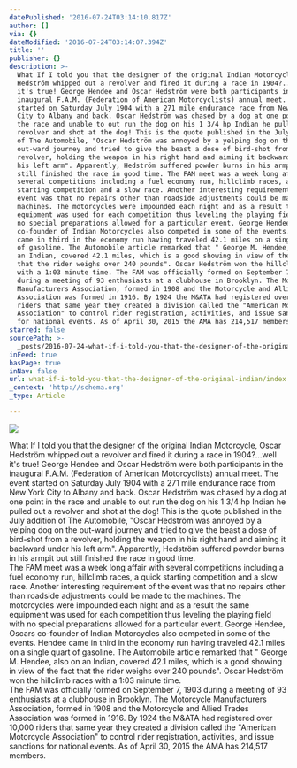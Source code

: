 ```yaml
---
datePublished: '2016-07-24T03:14:10.817Z'
author: []
via: {}
dateModified: '2016-07-24T03:14:07.394Z'
title: ''
publisher: {}
description: >-
  What If I told you that the designer of the original Indian Motorcycle, Oscar
  Hedström whipped out a revolver and fired it during a race in 1904?...well
  it's true! George Hendee and Oscar Hedström were both participants in the
  inaugural F.A.M. (Federation of American Motorcyclists) annual meet. The event
  started on Saturday July 1904 with a 271 mile endurance race from New York
  City to Albany and back. Oscar Hedström was chased by a dog at one point in
  the race and unable to out run the dog on his 1 3/4 hp Indian he pulled out a
  revolver and shot at the dog! This is the quote published in the July addition
  of The Automobile, "Oscar Hedström was annoyed by a yelping dog on the
  out-ward journey and tried to give the beast a dose of bird-shot from a
  revolver, holding the weapon in his right hand and aiming it backward under
  his left arm". Apparently, Hedström suffered powder burns in his armpit but
  still finished the race in good time. The FAM meet was a week long affair with
  several competitions including a fuel economy run, hillclimb races, a quick
  starting competition and a slow race. Another interesting requirement of the
  event was that no repairs other than roadside adjustments could be made to the
  machines. The motorcycles were impounded each night and as a result the same
  equipment was used for each competition thus leveling the playing field with
  no special preparations allowed for a particular event. George Hendee, Oscars
  co-founder of Indian Motorcycles also competed in some of the events. Hendee
  came in third in the economy run having traveled 42.1 miles on a single quart
  of gasoline. The Automobile article remarked that " George M. Hendee, also on
  an Indian, covered 42.1 miles, which is a good showing in view of the fact
  that the rider weighs over 240 pounds". Oscar Hedström won the hillclimb races
  with a 1:03 minute time. The FAM was officially formed on September 7, 1903
  during a meeting of 93 enthusiasts at a clubhouse in Brooklyn. The Motorcycle
  Manufacturers Association, formed in 1908 and the Motorcycle and Allied Trades
  Association was formed in 1916. By 1924 the M&ATA had registered over 10,000
  riders that same year they created a division called the "American Motorcycle
  Association" to control rider registration, activities, and issue sanctions
  for national events. As of April 30, 2015 the AMA has 214,517 members. 
starred: false
sourcePath: >-
  _posts/2016-07-24-what-if-i-told-you-that-the-designer-of-the-original-indian.md
inFeed: true
hasPage: true
inNav: false
url: what-if-i-told-you-that-the-designer-of-the-original-indian/index.html
_context: 'http://schema.org'
_type: Article

---
```

![](https://the-grid-user-content.s3-us-west-2.amazonaws.com/be5202a2-e1bc-4d90-838a-276118aff6a0.jpg)

What If I told you that the designer of the original Indian Motorcycle, Oscar Hedström whipped out a revolver and fired it during a race in 1904?...well it's true! George Hendee and Oscar Hedström were both participants in the inaugural F.A.M. (Federation of American Motorcyclists) annual meet. The event started on Saturday July 1904 with a 271 mile endurance race from New York City to Albany and back. Oscar Hedström was chased by a dog at one point in the race and unable to out run the dog on his 1 3/4 hp Indian he pulled out a revolver and shot at the dog! This is the quote published in the July addition of The Automobile, "Oscar Hedström was annoyed by a yelping dog on the out-ward journey and tried to give the beast a dose of bird-shot from a revolver, holding the weapon in his right hand and aiming it backward under his left arm". Apparently, Hedström suffered powder burns in his armpit but still finished the race in good time.  
The FAM meet was a week long affair with several competitions including a fuel economy run, hillclimb races, a quick starting competition and a slow race. Another interesting requirement of the event was that no repairs other than roadside adjustments could be made to the machines. The motorcycles were impounded each night and as a result the same equipment was used for each competition thus leveling the playing field with no special preparations allowed for a particular event. George Hendee, Oscars co-founder of Indian Motorcycles also competed in some of the events. Hendee came in third in the economy run having traveled 42.1 miles on a single quart of gasoline. The Automobile article remarked that " George M. Hendee, also on an Indian, covered 42.1 miles, which is a good showing in view of the fact that the rider weighs over 240 pounds". Oscar Hedström won the hillclimb races with a 1:03 minute time.  
The FAM was officially formed on September 7, 1903 during a meeting of 93 enthusiasts at a clubhouse in Brooklyn. The Motorcycle Manufacturers Association, formed in 1908 and the Motorcycle and Allied Trades Association was formed in 1916\. By 1924 the M&ATA had registered over 10,000 riders that same year they created a division called the "American Motorcycle Association" to control rider registration, activities, and issue sanctions for national events. As of April 30, 2015 the AMA has 214,517 members.